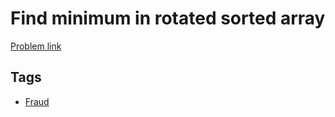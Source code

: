 # Find minimum in rotated sorted array

[Problem link](https://leetcode.com/problems/find-minimum-in-rotated-sorted-array)

## Tags

* [Fraud](/README.md#Fraud)
